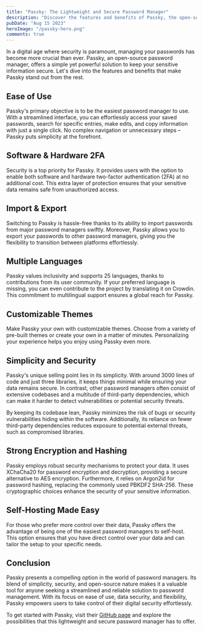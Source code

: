```yaml
---
title: "Passky: The Lightweight and Secure Password Manager"
description: "Discover the features and benefits of Passky, the open-source password manager."
pubDate: "Aug 15 2023"
heroImage: "/passky-hero.png"
comments: true
---
```


In a digital age where security is paramount, managing your passwords has become more crucial than ever. Passky, an open-source password manager, offers a simple yet powerful solution to keep your sensitive information secure. Let's dive into the features and benefits that make Passky stand out from the rest.

## **Ease of Use**

Passky's primary objective is to be the easiest password manager to use. With a streamlined interface, you can effortlessly access your saved passwords, search for specific entries, make edits, and copy information with just a single click. No complex navigation or unnecessary steps – Passky puts simplicity at the forefront.

## **Software & Hardware 2FA**

Security is a top priority for Passky. It provides users with the option to enable both software and hardware two-factor authentication (2FA) at no additional cost. This extra layer of protection ensures that your sensitive data remains safe from unauthorized access.

## **Import & Export**

Switching to Passky is hassle-free thanks to its ability to import passwords from major password managers swiftly. Moreover, Passky allows you to export your passwords to other password managers, giving you the flexibility to transition between platforms effortlessly.

## **Multiple Languages**

Passky values inclusivity and supports 25 languages, thanks to contributions from its user community. If your preferred language is missing, you can even contribute to the project by translating it on Crowdin. This commitment to multilingual support ensures a global reach for Passky.

## **Customizable Themes**

Make Passky your own with customizable themes. Choose from a variety of pre-built themes or create your own in a matter of minutes. Personalizing your experience helps you enjoy using Passky even more.

## **Simplicity and Security**

Passky's unique selling point lies in its simplicity. With around 3000 lines of code and just three libraries, it keeps things minimal while ensuring your data remains secure. In contrast, other password managers often consist of extensive codebases and a multitude of third-party dependencies, which can make it harder to detect vulnerabilities or potential security threats.

By keeping its codebase lean, Passky minimizes the risk of bugs or security vulnerabilities hiding within the software. Additionally, its reliance on fewer third-party dependencies reduces exposure to potential external threats, such as compromised libraries.

## **Strong Encryption and Hashing**

Passky employs robust security mechanisms to protect your data. It uses XChaCha20 for password encryption and decryption, providing a secure alternative to AES encryption. Furthermore, it relies on Argon2id for password hashing, replacing the commonly used PBKDF2 SHA-256. These cryptographic choices enhance the security of your sensitive information.

## **Self-Hosting Made Easy**

For those who prefer more control over their data, Passky offers the advantage of being one of the easiest password managers to self-host. This option ensures that you have direct control over your data and can tailor the setup to your specific needs.

## **Conclusion**

Passky presents a compelling option in the world of password managers. Its blend of simplicity, security, and open-source nature makes it a valuable tool for anyone seeking a streamlined and reliable solution to password management. With its focus on ease of use, data security, and flexibility, Passky empowers users to take control of their digital security effortlessly.

To get started with Passky, visit their [GitHub page](https://github.com/Rabbit-Company/Passky-Server) and explore the possibilities that this lightweight and secure password manager has to offer.
